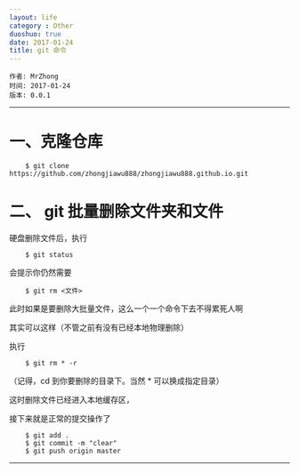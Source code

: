 ```yaml
---
layout: life
category : Other
duoshuo: true
date: 2017-01-24
title: git 命令
---
```


	作者: MrZhong
	时间: 2017-01-24
	版本: 0.0.1

-----------
# 一、克隆仓库

		$ git clone https://github.com/zhongjiawu888/zhongjiawu888.github.io.git

# 二、 git 批量删除文件夹和文件


硬盘删除文件后，执行

		$ git status

会提示你仍然需要

		$ git rm <文件>

此时如果是要删除大批量文件，这么一个一个命令下去不得累死人啊

其实可以这样（不管之前有没有已经本地物理删除）

执行

	 	$ git rm * -r

（记得，cd 到你要删除的目录下。当然 * 可以换成指定目录）

这时删除文件已经进入本地缓存区，

接下来就是正常的提交操作了

		$ git add . 
		$ git commit -m "clear"
		$ git push origin master


**************

